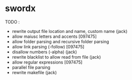 # swordx 
TODO :
- rewrite output file location and name, custom name (jack)
- allow maiusc letters and accents [097475]
- allow folder parsing and recursive folder parsing
- allow link parsing (-follow) [097475]
- disallow numbers (-alpha) (jack)
- rewrite blacklist to allow read from file (jack)
- allow regular expressions [097475]
- parallel file parsing
- rewrite makefile (jack)
